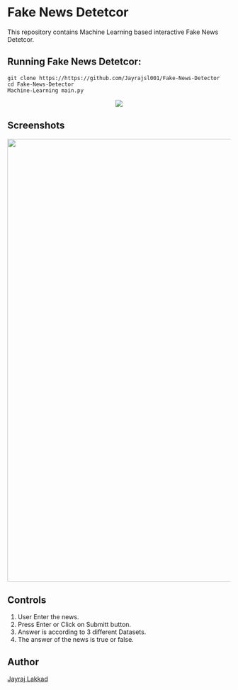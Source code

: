 # Fake News Detetcor

This repository contains Machine Learning based interactive Fake News Detetcor.

## Running Fake News Detetcor:

```
git clone https://https://github.com/Jayrajsl001/Fake-News-Detector
cd Fake-News-Detector
Machine-Learning main.py
```

<p align="center">
<img src="/images/preview.gif">
</p>

## Screenshots
<p align="center">
<img width=1000 src="/images/screenshot.png">

</p>

## Controls
1. User Enter the news.
2. Press Enter or Click on Submitt button.
3. Answer is according to 3 different Datasets.
4. The answer of the news is true or false.



## Author
[Jayraj Lakkad](https://github.com/Jayrajsl001)

